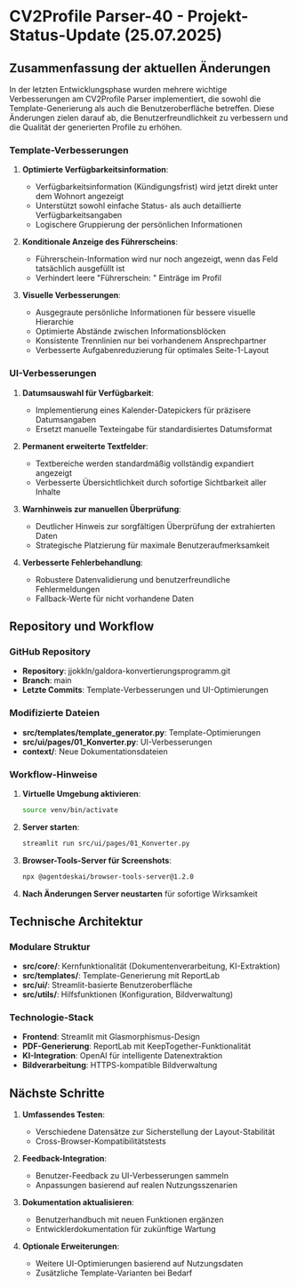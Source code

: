 # CV2Profile Parser-40 - Projekt-Status-Update (25.07.2025)

## Zusammenfassung der aktuellen Änderungen

In der letzten Entwicklungsphase wurden mehrere wichtige Verbesserungen am CV2Profile Parser implementiert, die sowohl die Template-Generierung als auch die Benutzeroberfläche betreffen. Diese Änderungen zielen darauf ab, die Benutzerfreundlichkeit zu verbessern und die Qualität der generierten Profile zu erhöhen.

### Template-Verbesserungen

1. **Optimierte Verfügbarkeitsinformation**:
   - Verfügbarkeitsinformation (Kündigungsfrist) wird jetzt direkt unter dem Wohnort angezeigt
   - Unterstützt sowohl einfache Status- als auch detaillierte Verfügbarkeitsangaben
   - Logischere Gruppierung der persönlichen Informationen

2. **Konditionale Anzeige des Führerscheins**:
   - Führerschein-Information wird nur noch angezeigt, wenn das Feld tatsächlich ausgefüllt ist
   - Verhindert leere "Führerschein: " Einträge im Profil

3. **Visuelle Verbesserungen**:
   - Ausgegraute persönliche Informationen für bessere visuelle Hierarchie
   - Optimierte Abstände zwischen Informationsblöcken
   - Konsistente Trennlinien nur bei vorhandenem Ansprechpartner
   - Verbesserte Aufgabenreduzierung für optimales Seite-1-Layout

### UI-Verbesserungen

1. **Datumsauswahl für Verfügbarkeit**:
   - Implementierung eines Kalender-Datepickers für präzisere Datumsangaben
   - Ersetzt manuelle Texteingabe für standardisiertes Datumsformat

2. **Permanent erweiterte Textfelder**:
   - Textbereiche werden standardmäßig vollständig expandiert angezeigt
   - Verbesserte Übersichtlichkeit durch sofortige Sichtbarkeit aller Inhalte

3. **Warnhinweis zur manuellen Überprüfung**:
   - Deutlicher Hinweis zur sorgfältigen Überprüfung der extrahierten Daten
   - Strategische Platzierung für maximale Benutzeraufmerksamkeit

4. **Verbesserte Fehlerbehandlung**:
   - Robustere Datenvalidierung und benutzerfreundliche Fehlermeldungen
   - Fallback-Werte für nicht vorhandene Daten

## Repository und Workflow

### GitHub Repository
- **Repository**: jjokkln/galdora-konvertierungsprogramm.git
- **Branch**: main
- **Letzte Commits**: Template-Verbesserungen und UI-Optimierungen

### Modifizierte Dateien
- **src/templates/template_generator.py**: Template-Optimierungen
- **src/ui/pages/01_Konverter.py**: UI-Verbesserungen
- **context/**: Neue Dokumentationsdateien

### Workflow-Hinweise
1. **Virtuelle Umgebung aktivieren**:
   ```bash
   source venv/bin/activate
   ```

2. **Server starten**:
   ```bash
   streamlit run src/ui/pages/01_Konverter.py
   ```

3. **Browser-Tools-Server für Screenshots**:
   ```bash
   npx @agentdeskai/browser-tools-server@1.2.0
   ```

4. **Nach Änderungen Server neustarten** für sofortige Wirksamkeit

## Technische Architektur

### Modulare Struktur
- **src/core/**: Kernfunktionalität (Dokumentenverarbeitung, KI-Extraktion)
- **src/templates/**: Template-Generierung mit ReportLab
- **src/ui/**: Streamlit-basierte Benutzeroberfläche
- **src/utils/**: Hilfsfunktionen (Konfiguration, Bildverwaltung)

### Technologie-Stack
- **Frontend**: Streamlit mit Glasmorphismus-Design
- **PDF-Generierung**: ReportLab mit KeepTogether-Funktionalität
- **KI-Integration**: OpenAI für intelligente Datenextraktion
- **Bildverarbeitung**: HTTPS-kompatible Bildverwaltung

## Nächste Schritte

1. **Umfassendes Testen**:
   - Verschiedene Datensätze zur Sicherstellung der Layout-Stabilität
   - Cross-Browser-Kompatibilitätstests

2. **Feedback-Integration**:
   - Benutzer-Feedback zu UI-Verbesserungen sammeln
   - Anpassungen basierend auf realen Nutzungsszenarien

3. **Dokumentation aktualisieren**:
   - Benutzerhandbuch mit neuen Funktionen ergänzen
   - Entwicklerdokumentation für zukünftige Wartung

4. **Optionale Erweiterungen**:
   - Weitere UI-Optimierungen basierend auf Nutzungsdaten
   - Zusätzliche Template-Varianten bei Bedarf 